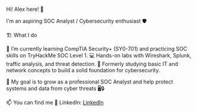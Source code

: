 Hi! Alex here! 👋

I'm an aspiring SOC Analyst / Cybersecurity enthusiast 🛡️

🏗️ What I do

🌱 I’m currently learning CompTIA Security+ (SY0-701) and practicing SOC skills on TryHackMe SOC Level 1.
💻 Hands-on labs with Wireshark, Splunk, traffic analysis, and threat detection.
📓 Formerly studying basic IT and network concepts to build a solid foundation for cybersecurity.

🌟 My goal is to grow as a professional SOC Analyst and help protect systems and data from cyber threats 🖥️🔒

📫 You can find me
💼 LinkedIn: [LinkedIn](https://www.linkedin.com/in/alejandro-ponce-b950352a2/)  


